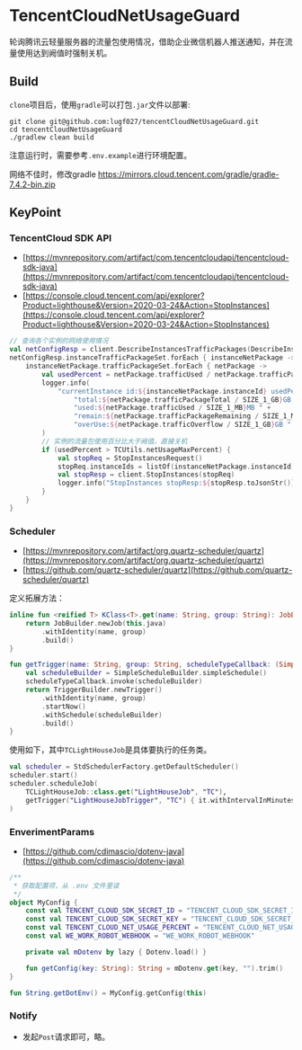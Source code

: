 # TencentCloudNetUsageGuard

轮询腾讯云轻量服务器的流量包使用情况，借助企业微信机器人推送通知，并在流量使用达到阙值时强制关机。

## Build

`clone`项目后，使用`gradle`可以打包`.jar`文件以部署:

```shell
git clone git@github.com:lugf027/tencentCloudNetUsageGuard.git
cd tencentCloudNetUsageGuard
./gradlew clean build
```

注意运行时，需要参考`.env.example`进行环境配置。

网络不佳时，修改gradle https://mirrors.cloud.tencent.com/gradle/gradle-7.4.2-bin.zip

## KeyPoint

### TencentCloud SDK API

* [https://mvnrepository.com/artifact/com.tencentcloudapi/tencentcloud-sdk-java](https://mvnrepository.com/artifact/com.tencentcloudapi/tencentcloud-sdk-java)
* [https://console.cloud.tencent.com/api/explorer?Product=lighthouse&Version=2020-03-24&Action=StopInstances](https://console.cloud.tencent.com/api/explorer?Product=lighthouse&Version=2020-03-24&Action=StopInstances)

```kotlin
// 查询各个实例的网络使用情况
val netConfigResp = client.DescribeInstancesTrafficPackages(DescribeInstancesTrafficPackagesRequest())
netConfigResp.instanceTrafficPackageSet.forEach { instanceNetPackage ->
    instanceNetPackage.trafficPackageSet.forEach { netPackage ->
        val usedPercent = netPackage.trafficUsed / netPackage.trafficPackageTotal.toFloat()
        logger.info(
            "currentInstance id:${instanceNetPackage.instanceId} usedPercent:${usedPercent}" +
                "total:${netPackage.trafficPackageTotal / SIZE_1_GB}GB " +
                "used:${netPackage.trafficUsed / SIZE_1_MB}MB " +
                "remain:${netPackage.trafficPackageRemaining / SIZE_1_MB}MB " +
                "overUse:${netPackage.trafficOverflow / SIZE_1_GB}GB "
        )
        // 实例的流量包使用百分比大于阙值，直接关机
        if (usedPercent > TCUtils.netUsageMaxPercent) {
            val stopReq = StopInstancesRequest()
            stopReq.instanceIds = listOf(instanceNetPackage.instanceId).toTypedArray()
            val stopResp = client.StopInstances(stopReq)
            logger.info("StopInstances stopResp:${stopResp.toJsonStr()}")
        }
    }
}
```

### Scheduler

* [https://mvnrepository.com/artifact/org.quartz-scheduler/quartz](https://mvnrepository.com/artifact/org.quartz-scheduler/quartz)
* [https://github.com/quartz-scheduler/quartz](https://github.com/quartz-scheduler/quartz)

定义拓展方法：

```kotlin
inline fun <reified T> KClass<T>.get(name: String, group: String): JobDetail where T : Job {
    return JobBuilder.newJob(this.java)
        .withIdentity(name, group)
        .build()
}

fun getTrigger(name: String, group: String, scheduleTypeCallback: (SimpleScheduleBuilder) -> Unit): Trigger {
    val scheduleBuilder = SimpleScheduleBuilder.simpleSchedule()
    scheduleTypeCallback.invoke(scheduleBuilder)
    return TriggerBuilder.newTrigger()
        .withIdentity(name, group)
        .startNow()
        .withSchedule(scheduleBuilder)
        .build()
}
```

使用如下，其中`TCLightHouseJob`是具体要执行的任务类。

```kotlin
val scheduler = StdSchedulerFactory.getDefaultScheduler()
scheduler.start()
scheduler.scheduleJob(
    TCLightHouseJob::class.get("LightHouseJob", "TC"),
    getTrigger("LightHouseJobTrigger", "TC") { it.withIntervalInMinutes(30).repeatForever() },
)
```

### EnverimentParams

* [https://github.com/cdimascio/dotenv-java](https://github.com/cdimascio/dotenv-java)

```kotlin
/**
 * 获取配置项，从 .env 文件里读
 */
object MyConfig {
    const val TENCENT_CLOUD_SDK_SECRET_ID = "TENCENT_CLOUD_SDK_SECRET_ID"
    const val TENCENT_CLOUD_SDK_SECRET_KEY = "TENCENT_CLOUD_SDK_SECRET_KEY"
    const val TENCENT_CLOUD_NET_USAGE_PERCENT = "TENCENT_CLOUD_NET_USAGE_PERCENT"
    const val WE_WORK_ROBOT_WEBHOOK = "WE_WORK_ROBOT_WEBHOOK"

    private val mDotenv by lazy { Dotenv.load() }

    fun getConfig(key: String): String = mDotenv.get(key, "").trim()
}

fun String.getDotEnv() = MyConfig.getConfig(this)
```

### Notify

* 发起`Post`请求即可，略。
